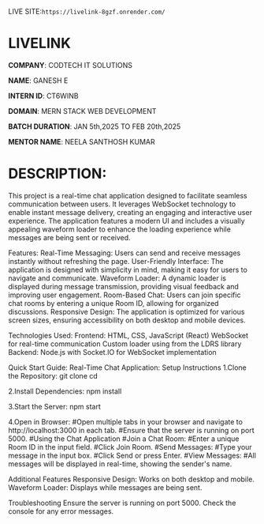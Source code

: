LIVE SITE:`https://livelink-8gzf.onrender.com/`
# LIVELINK

**COMPANY**: CODTECH IT SOLUTIONS

**NAME**: GANESH E

**INTERN ID**: CT6WINB

**DOMAIN**: MERN STACK WEB DEVELOPMENT

**BATCH DURATION**: JAN 5th,2025 TO FEB 20th,2025

**MENTOR NAME**: NEELA SANTHOSH KUMAR

# DESCRIPTION:
This project is a real-time chat application designed to facilitate seamless communication between users. It leverages WebSocket technology to enable instant message delivery, creating an engaging and interactive user experience. The application features a modern UI and includes a visually appealing waveform loader to enhance the loading experience while messages are being sent or received.

Features:
Real-Time Messaging: Users can send and receive messages instantly without refreshing the page.
User-Friendly Interface: The application is designed with simplicity in mind, making it easy for users to navigate and communicate.
Waveform Loader: A dynamic <l-waveform> loader is displayed during message transmission, providing visual feedback and improving user engagement.
Room-Based Chat: Users can join specific chat rooms by entering a unique Room ID, allowing for organized discussions.
Responsive Design: The application is optimized for various screen sizes, ensuring accessibility on both desktop and mobile devices.

Technologies Used:
Frontend:
HTML, CSS, JavaScript (React)
WebSocket for real-time communication
Custom loader using <l-waveform> from the LDRS library
Backend:
Node.js with Socket.IO for WebSocket implementation



Quick Start Guide: Real-Time Chat Application:
Setup Instructions
1.Clone the Repository:
git clone <repository-url>
cd <project-directory>

2.Install Dependencies:
npm install

3.Start the Server:
npm start

4.Open in Browser:
#Open multiple tabs in your browser and navigate to http://localhost:3000 in each tab.
#Ensure that the server is running on port 5000.
#Using the Chat Application
#Join a Chat Room:
#Enter a unique Room ID in the input field.
#Click Join Room.
#Send Messages:
#Type your message in the input box.
#Click Send or press Enter.
#View Messages:
#All messages will be displayed in real-time, showing the sender's name.

Additional Features
Responsive Design: Works on both desktop and mobile.
Waveform Loader: Displays while messages are being sent.

Troubleshooting
Ensure the server is running on port 5000.
Check the console for any error messages.
